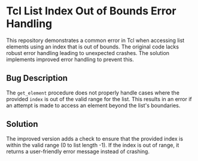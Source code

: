# Tcl List Index Out of Bounds Error Handling

This repository demonstrates a common error in Tcl when accessing list elements using an index that is out of bounds. The original code lacks robust error handling leading to unexpected crashes.  The solution implements improved error handling to prevent this.

## Bug Description
The `get_element` procedure does not properly handle cases where the provided `index` is out of the valid range for the list.  This results in an error if an attempt is made to access an element beyond the list's boundaries.

## Solution
The improved version adds a check to ensure that the provided index is within the valid range (0 to list length -1). If the index is out of range, it returns a user-friendly error message instead of crashing.